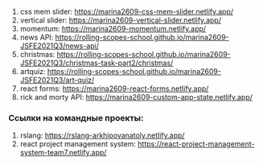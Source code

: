 1. css mem slider: https://marina2609-css-mem-slider.netlify.app/
2. vertical slider: https://marina2609-vertical-slider.netlify.app/
3. momentum: https://marina2609-momentum.netlify.app/
4. news API: https://rolling-scopes-school.github.io/marina2609-JSFE2021Q3/news-api/
5. christmas: https://rolling-scopes-school.github.io/marina2609-JSFE2021Q3/christmas-task-part2/christmas/
6. artquiz: https://rolling-scopes-school.github.io/marina2609-JSFE2021Q3/art-quiz/
7. react forms: https://marina2609-react-forms.netlify.app/
8. rick and morty API: https://marina2609-custom-app-state.netlify.app/

### Cсылки на командные проекты:

1. rslang: https://rslang-arkhipovanatoly.netlify.app/
2. react project management system: https://react-project-management-system-team7.netlify.app/
